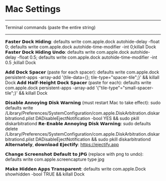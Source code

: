 # Mac Settings

**************************************
Terminal commands (paste the entire string)
**************************************
𝗙𝗮𝘀𝘁𝗲𝗿 𝗗𝗼𝗰𝗸 𝗛𝗶𝗱𝗶𝗻𝗴: defaults write com.apple.dock autohide-delay -float 0; defaults write com.apple.dock autohide-time-modifier -int 0;killall Dock
𝗙𝗮𝘀𝘁𝗲𝗿 𝗗𝗼𝗰𝗸 𝗛𝗶𝗱𝗶𝗻𝗴 𝗨𝗻𝗱𝗼: defaults write com.apple.dock autohide-delay -float 0.5; defaults write com.apple.dock autohide-time-modifier -int 0.5 ;killall Dock

𝗔𝗱𝗱 𝗗𝗼𝗰𝗸 𝗦𝗽𝗮𝗰𝗲𝗿 (paste for each spacer): defaults write com.apple.dock persistent-apps -array-add '{tile-data={}; tile-type="spacer-tile";}' && killall Dock
𝗔𝗱𝗱 𝗛𝗮𝗹𝗳-𝗛𝗲𝗶𝗴𝗵𝘁 𝗗𝗼𝗰𝗸 𝗦𝗽𝗮𝗰𝗲𝗿 (paste for each): defaults write com.apple.dock persistent-apps -array-add '{"tile-type"="small-spacer-tile";}' && killall Dock

𝗗𝗶𝘀𝗮𝗯𝗹𝗲 𝗔𝗻𝗻𝗼𝘆𝗶𝗻𝗴 𝗗𝗶𝘀𝗸 𝗪𝗮𝗿𝗻𝗶𝗻𝗴 (must restart Mac to take effect): sudo defaults write /Library/Preferences/SystemConfiguration/com.apple.DiskArbitration.diskarbitrationd.plist DADisableEjectNotification -bool YES && sudo pkill diskarbitrationd
𝗥𝗲-𝗘𝗻𝗮𝗯𝗹𝗲 𝗔𝗻𝗻𝗼𝘆𝗶𝗻𝗴 𝗗𝗶𝘀𝗸 𝗪𝗮𝗿𝗻𝗶𝗻𝗴: sudo defaults delete /Library/Preferences/SystemConfiguration/com.apple.DiskArbitration.diskarbitrationd.plist DADisableEjectNotification && sudo pkill diskarbitrationd
𝗔𝗹𝘁𝗲𝗿𝗻𝗮𝘁𝗲𝗹𝘆, 𝗱𝗼𝘄𝗻𝗹𝗼𝗮𝗱 𝗘𝗷𝗲𝗰𝘁𝗶𝗳𝘆: https://ejectify.app

𝗖𝗵𝗮𝗻𝗴𝗲 𝗦𝗰𝗿𝗲𝗲𝗻𝘀𝗵𝗼𝘁 𝗗𝗲𝗳𝗮𝘂𝗹𝘁 𝘁𝗼 𝗝𝗣𝗚 (replace with png to undo): defaults write com.apple.screencapture type jpg

𝗠𝗮𝗸𝗲 𝗛𝗶𝗱𝗱𝗲𝗻 𝗔𝗽𝗽𝘀 𝗧𝗿𝗮𝗻𝘀𝗽𝗮𝗿𝗲𝗻𝘁: defaults write com.apple.Dock showhidden -bool TRUE && killall Dock

